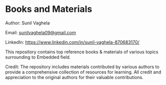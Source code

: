 # Books and Materials

Author: Sunil Vaghela

Email: sunilvaghela09@gmail.com

LinkedIn: https://www.linkedin.com/in/sunil-vaghela-870683170/

This repository contains top reference books & materials of various topics
surrounding to Embedded field.

Credit:
The repository includes materials contributed by various authors to provide a
comprehensive collection of resources for learning. All credit and appreciation
to the original authors for their valuable contributions.
